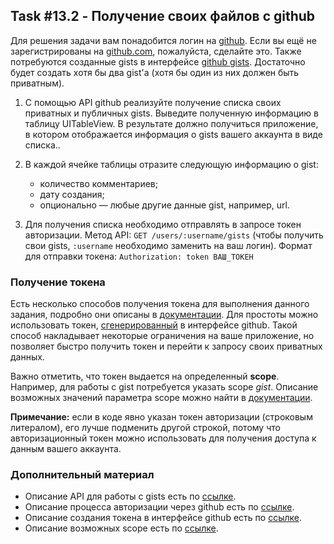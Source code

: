 ## Task #13.2 - Получение своих файлов с github

Для решения задачи вам понадобится логин на [github](https://github.com/). Если вы ещё не зарегистрированы на [github.com](https://github.com/), пожалуйста, сделайте это. Также потребуются созданные gists в интерфейсе [github gists](https://gist.github.com/). Достаточно будет создать хотя бы два gist'a (хотя бы один из них должен быть приватным).

1. С помощью API github реализуйте получение списка своих приватных и публичных gists. Выведите полученную информацию в таблицу UITableView. В результате должно получиться приложение, в котором отображается информация о gists вашего аккаунта в виде списка..

2. В каждой ячейке таблицы отразите следующую информацию о gist:
    * количество комментариев;
    * дату создания;
    * опционально — любые другие данные gist, например, url. 

3. Для получения списка необходимо отправлять в запросе токен авторизации. Метод API:
`GET /users/:username/gists` (чтобы получить свои gists, `:username` необходимо заменить на ваш логин).
Формат для отправки токена:
`Authorization: token ВАШ_ТОКЕН`


### Получение токена

Есть несколько способов получения токена для выполнения данного задания, подробно они описаны в [документации](https://developer.github.com/apps/building-oauth-apps/authorizing-oauth-apps/). Для простоты можно использовать токен, [сгенерированный](https://github.blog/2013-05-16-personal-api-tokens/) в интерфейсе github. Такой способ накладывает некоторые ограничения на ваше приложение, но позволяет быстро получить токен и перейти к запросу своих приватных данных.

Важно отметить, что токен выдается на определенный **scope**. Например, для работы с gist потребуется указать scope *gist*. Описание возможных значений параметра scope можно найти в [документации](https://developer.github.com/apps/building-oauth-apps/understanding-scopes-for-oauth-apps/).

**Примечание:** если в коде явно указан токен авторизации (строковым литералом), его лучше подменить другой строкой, потому что авторизационный токен можно использовать для получения доступа к данным вашего аккаунта.

### Дополнительный материал

* Описание API для работы с gists есть по [ссылке](https://developer.github.com/v3/gists/#list-a-users-gists).
* Описание процесса авторизации через github есть по [ссылке](https://developer.github.com/apps/building-oauth-apps/).
* Описание создания токена в интерфейсе github есть по [ссылке](https://github.blog/2013-05-16-personal-api-tokens/).
* Описание возможных scope есть по [ссылке](http://developer.github.com/apps/building-oauth-apps/understanding-scopes-for-oauth-apps/).
